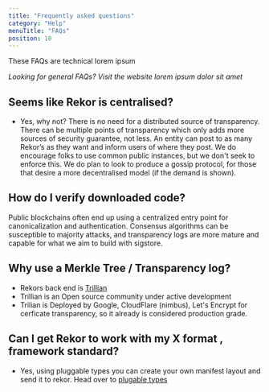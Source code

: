 ```yaml
---
title: "Frequently asked questions"
category: "Help"
menuTitle: "FAQs"
position: 10
---
```


These FAQs are technical lorem ipsum

_Looking for general FAQs? Visit the website lorem ipsum dolor sit amet_

## Seems like Rekor is centralised?

- Yes, why not? There is no need for a distributed source of transparency. There can be multiple points of transparency which only adds more sources of security guarantee, not less. An entity can post to as many Rekor’s as they want and inform users of where they post. We do encourage folks to use common public instances, but we don't seek to enforce this. We do plan to look to produce a gossip protocol, for those that desire a more decentralised model (if the demand is shown).

## How do I verify downloaded code?

Public blockchains often end up using a centralized entry point for canonicalization and authentication. Consensus algorithms can be susceptible to majority attacks, and transparency logs are more mature and capable for what we aim to build with sigstore.

## Why use a Merkle Tree / Transparency log?

- Rekors back end is [Trillian](https://github.com/google/trillian)
- Trillian is an Open source community under active development
- Trilian is Deployed by Google, CloudFlare (nimbus), Let's Encrypt for cerficate transparency, so it already is considered production grade.

## Can I get Rekor to work with my X format , framework standard?

- Yes, using pluggable types you can create your own manifest layout and send it to rekor. Head over to [plugable types](/docs/plugable_types/)
